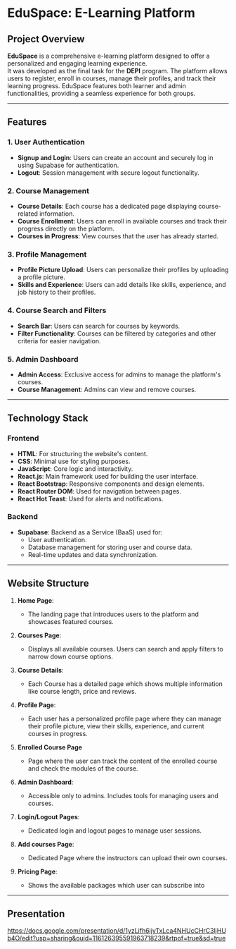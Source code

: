 # **EduSpace: E-Learning Platform**

## **Project Overview**

**EduSpace** is a comprehensive e-learning platform designed to offer a personalized and engaging learning experience.  
It was developed as the final task for the **DEPI** program. The platform allows users to register, enroll in courses, manage their profiles, and track their learning progress. EduSpace features both learner and admin functionalities, providing a seamless experience for both groups.

---

## **Features**

### **1. User Authentication**
- **Signup and Login**: Users can create an account and securely log in using Supabase for authentication.
- **Logout**: Session management with secure logout functionality.

### **2. Course Management**
- **Course Details**: Each course has a dedicated page displaying course-related information.
- **Course Enrollment**: Users can enroll in available courses and track their progress directly on the platform.
- **Courses in Progress**: View courses that the user has already started.

### **3. Profile Management**
- **Profile Picture Upload**: Users can personalize their profiles by uploading a profile picture.
- **Skills and Experience**: Users can add details like skills, experience, and job history to their profiles.

### **4. Course Search and Filters**
- **Search Bar**: Users can search for courses by keywords.
- **Filter Functionality**: Courses can be filtered by categories and other criteria for easier navigation.

### **5. Admin Dashboard**
- **Admin Access**: Exclusive access for admins to manage the platform's courses.
- **Course Management**: Admins can view and remove courses.

---

## **Technology Stack**

### **Frontend**
- **HTML**: For structuring the website's content.
- **CSS**: Minimal use for styling purposes.
- **JavaScript**: Core logic and interactivity.
- **React.js**: Main framework used for building the user interface.
- **React Bootstrap**: Responsive components and design elements.
- **React Router DOM**: Used for navigation between pages.
- **React Hot Teast**: Used for alerts and notifications.

### **Backend**
- **Supabase**: Backend as a Service (BaaS) used for:
  - User authentication.
  - Database management for storing user and course data.
  - Real-time updates and data synchronization.

---

## **Website Structure**

1. **Home Page**:
   - The landing page that introduces users to the platform and showcases featured courses.
  
2. **Courses Page**:
   - Displays all available courses. Users can search and apply filters to narrow down course options.

3. **Course Details**:
   - Each Course has a detailed page which shows multiple information like course length, price and reviews.
  
4. **Profile Page**:
   - Each user has a personalized profile page where they can manage their profile picture, view their skills, experience, and current courses in progress.

5. **Enrolled Course Page**
   - Page where the user can track the content of the enrolled course and check the modules of the course.

6. **Admin Dashboard**:
   - Accessible only to admins. Includes tools for managing users and courses.
  
7. **Login/Logout Pages**:
   - Dedicated login and logout pages to manage user sessions.
  
8. **Add courses Page**:
   - Dedicated Page where the instructors can upload their own courses.
  
9. **Pricing Page**:
   - Shows the available packages which user can subscribe into

---

## **Presentation**

https://docs.google.com/presentation/d/1yzLifh6ijyTxLca4NHUcCHrC3ljHUb4O/edit?usp=sharing&ouid=116126395591963718239&rtpof=true&sd=true
